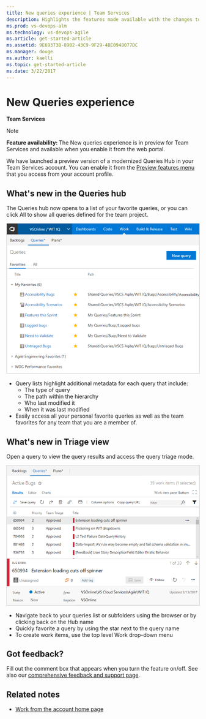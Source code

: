 ```yaml
---
title: New queries experience | Team Services  
description: Highlights the features made available with the changes to the new Queries hub layout
ms.prod: vs-devops-alm
ms.technology: vs-devops-agile 
ms.article: get-started-article 
ms.assetid: 9E69373B-8902-43C9-9F29-4BE0948077DC 
ms.manager: douge
ms.author: kaelli
ms.topic: get-started-article 
ms.date: 3/22/2017
---
```


# New Queries experience

**Team Services**   

>[!NOTE]    
><b>Feature availability: </b>The New queries experience is in preview for Team Services and available when you enable it from the web portal.     

We have launched a preview version of a modernized Queries Hub in your Team Services account. You can enable it from the [Preview features menu](../../collaborate/preview-features.md) that you access from your account profile.

## What's new in the Queries hub

The Queries hub now opens to a list of your favorite queries, or you can click All to show all queries defined for the team project. 

<img src="_img/queries-favorites-pivot.png" alt="List of queries separated into personal favorites and team favorites groups" style="border: 1px solid #cccccc;"/>

* Query lists highlight additional metadata for each query that include:
    * The type of query
    * The path within the hierarchy
    * Who last modified it
    * When it was last modified
* Easily access all your personal favorite queries as well as the team favorites for any team that you are a member of.

## What's new in Triage view

Open a query to view the query results and access the query triage mode. 

<img src="_img/queries-triage.png" alt="Query results are listed in a grid with work item details displayed on the right." style="border: 1px solid #cccccc;"/>

* Navigate back to your queries list or subfolders using the browser or by clicking back on the Hub name
* Quickly favorite a query by using the star next to the query name
* To create work items, use the top level Work drop-down menu 

## Got feedback?
Fill out the comment box that appears when you turn the feature on/off. See also our [comprehensive feedback and support page](../../provide-feedback.md).  

## Related notes

- [Work from the account home page](../../connect/account-home-pages.md)